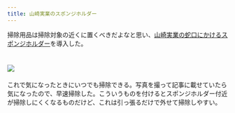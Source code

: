 ```yaml
---
title: 山崎実業のスポンジホルダー
---
```

掃除用品は掃除対象の近くに置くべきだよなと思い、[山崎実業の蛇口にかけるスポンジホルダー](https://www.amazon.co.jp/dp/B07MM4GC6P)を導入した。

![](https://lh4.googleusercontent.com/s9CyyM8DlFuwiuhlylRDD_Nze3qrQU70tYzX4AFbYs3crMKgBI1m3hrvSC1ZiWSfQbZejkcEwkFv0KuIWAYIBsBTSbhHxb1CuRUAcILLa-dTxEi7YU1uc_-KBWCwIjMV_RmAHsvqk0O7t3PzMlVaF_8U9WmYZtSehP1UNJ8MTY6pR8SplxkG0A5s)
===============================================================================================================================================================================================================================

これで気になったときにいつでも掃除できる。写真を撮って記事に載せていたら気になったので、早速掃除した。こういうものを付けるとスポンジホルダー付近が掃除しにくくなるものだけど、これは引っ張るだけで外せて掃除しやすい。
